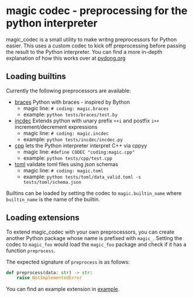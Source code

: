 # magic codec - preprocessing for the python interpreter

magic_codec is a small utility to make writng preprocessors for Python easier. This uses a custom codec to kick off preprocessing before passing the result to the Python interpreter. You can find a more in-depth explanation of how this works over at [pydong.org](https://pydong.org)

## Loading builtins
Currently the following preprocessors are available:
- [braces](src/magic_codec/builtin/braces.py) Python with braces - inspired by Bython
    - magic line: `# coding: magic.braces`
    - example: `python tests/braces/test.by`
- [incdec](src/magic_codec/builtin/incdec.py) Extends python with unary prefix `++i` and postfix `i++` increment/decrement expressions
    - magic line: `# coding: magic.incdec`
    - example: `python tests/incdec/incdec.py`
- [cpp](src/magic_codec/builtin/cpp.py) lets the Python interpreter interpret C++ via cppyy
    - magic line: `#define CODEC "coding:magic.cpp"`
    - example: `python tests/cpp/test.cpp`
- [toml](src/magic_codec/builtin/toml.py) validate toml files using json schemas
    - magic line: `# coding: magic.toml`
    - example: `python tests/toml/data_valid.toml -s tests/toml/schema.json`

Builtins can be loaded by setting the codec to `magic.builtin_name` where `builtin_name` is the name of the builtin.

## Loading extensions
To extend magic_codec with your own preprocessors, you can create another Python package whose name is prefixed with `magic_`. Setting the codec to `magic_foo` would load the `magic_foo` package and check if it has a function `preprocess`.

The expected signature of `preprocess` is as follows:
```py
def preprocess(data: str) -> str:
    raise NotImplementedError
```


You can find an example extension in [example](example/).